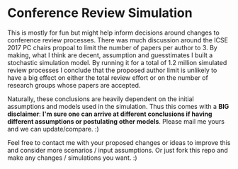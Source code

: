 Conference Review Simulation
============================

This is mostly for fun but might help inform decisions around changes to conference review processes. There was much discussion around the ICSE 2017 PC chairs propoal to limit the number of papers per author to 3. By making, what I think are decent, assumption and guesstimates I built a stochastic simulation model. By running it for a total of 1.2 million simulated review processes I conclude that the proposed author limit is unlikely to have a big effect on either the total review effort or on the number of research groups whose papers are accepted. 

Naturally, these conclusions are heavily dependent on the initial assumptions and models used in the simulation. Thus this comes with a **BIG** **disclaimer**: **I'm sure one can arrive at different conclusions if having different assumptions or postulating other models**. Please mail me yours and we can update/compare. :)

Feel free to contact me with your proposed changes or ideas to improve this and consider more scenarios / input assumptions. Or just fork this repo and make any changes / simulations you want. :)